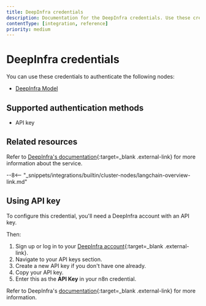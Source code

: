 ```yaml
---
title: DeepInfra credentials
description: Documentation for the DeepInfra credentials. Use these credentials to authenticate DeepInfra in n8n, a workflow automation platform.
contentType: [integration, reference]
priority: medium
---
```


# DeepInfra credentials

You can use these credentials to authenticate the following nodes:

- [DeepInfra Model](/integrations/builtin/cluster-nodes/sub-nodes/n8n-nodes-langchain.lmdeepinfra.md)

## Supported authentication methods

- API key

## Related resources

Refer to [DeepInfra's documentation](https://deepinfra.com/docs/getting-started/api_reference){:target=_blank .external-link} for more information about the service.

--8<-- "_snippets/integrations/builtin/cluster-nodes/langchain-overview-link.md"

## Using API key

To configure this credential, you'll need a DeepInfra account with an API key.

Then:

1. Sign up or log in to your [DeepInfra account](https://deepinfra.com/){:target=_blank .external-link}.
2. Navigate to your API keys section.
3. Create a new API key if you don't have one already.
4. Copy your API key.
5. Enter this as the **API Key** in your n8n credential.

Refer to DeepInfra's [documentation](https://deepinfra.com/docs/getting-started/api_reference){:target=_blank .external-link} for more information. 